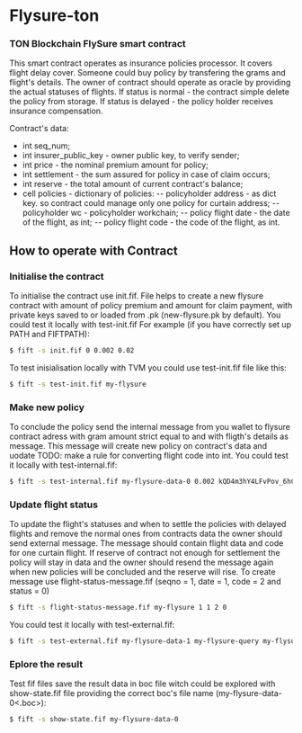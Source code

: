 # Flysure-ton
### TON Blockchain FlySure smart contract
This smart contract operates as insurance policies processor. It covers flight delay cover.
Someone could buy policy by transfering the grams and flight's details.
The owner of contract should operate as oracle by providing the actual statuses of flights.
If status is normal - the contract simple delete the policy from storage. If status is delayed - the policy holder receives insurance compensation.

Contract's data:
- int seq_num;
- int insurer_public_key - owner public key, to verify sender;
- int price - the nominal premium amount for policy;
- int settlement - the sum assured for policy in case of claim occurs;
- int reserve - the total amount of current contract's balance;
- cell policies - dictionary of policies:
-- policyholder address - as dict key. so contract could manage only one policy for curtain address;
-- policyholder wc - policyholder workchain;
-- policy flight date - the date of the flight, as int;
-- policy flight code - the code of the flight, as int.

## How to operate with Contract
### Initialise the contract
To initialise the contract use init.fif. File helps to create a new flysure contract with <price> amount of policy premium and <settlement> amount for claim payment, with private keys saved to or loaded from <filename-base>.pk (new-flysure.pk by default).
You could test it locally with test-init.fif
For example (if you have correctly set up PATH and FIFTPATH):

```sh
$ fift -s init.fif 0 0.002 0.02
```
To test inisialisation locally with TVM you could use test-init.fif file like this:
```sh
$ fift -s test-init.fif my-flysure
```
### Make new policy
To conclude the policy send the internal message from you wallet to flysure contract adress with gram amount strict equal to <price> and with fligth's details as message.
This message will create new policy on contract's data and uodate
TODO: make a rule for converting flight code into int.
You could test it locally with test-internal.fif:
```sh
$ fift -s test-internal.fif my-flysure-data-0 0.002 kQD4m3hY4LFvPov_6hCIen3ZtvvdqrJkUCziiV5qTFEKXbko 1 2 my-flysure-data-1
```
### Update flight status
To update the flight's statuses and when to settle the policies with delayed flights and remove the normal ones from contracts data the owner should send external message. The message should contain flight data and code for one curtain flight.
If reserve of contract not enough for settlement the policy will stay in data and the owner should resend the message again when new policies will be concluded and the reserve will rise.
To create message use flight-status-message.fif (seqno = 1, date = 1, code = 2 and status = 0)
```sh
$ fift -s flight-status-message.fif my-flysure 1 1 2 0
```
You could test it locally with test-external.fif:
```sh
$ fift -s test-external.fif my-flysure-data-1 my-flysure-query my-flysure-data-2
```
### Eplore the result
Test fif files save the result data in boc file witch could be explored with show-state.fif file providing the correct boc's file name (my-flysure-data-0<.boc>):
```sh
$ fift -s show-state.fif my-flysure-data-0
```
